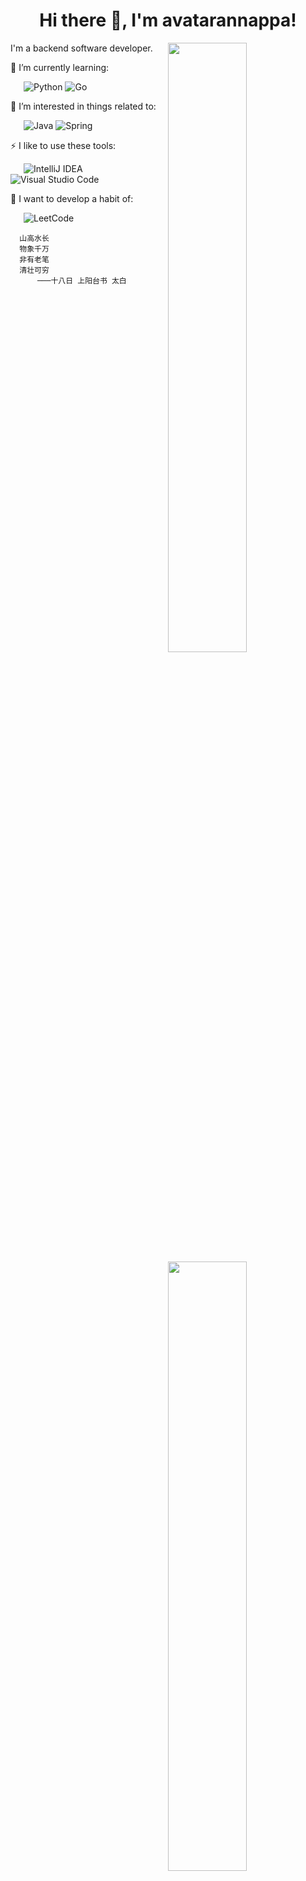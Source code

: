 <h1 align="center">Hi there 👋, I'm avatarannappa!</h1>

<img width="50%" align="right" src = "https://github-readme-streak-stats.herokuapp.com?user=avatarannappa&theme=dark&hide_border=true">
<img width="50%" align="right" src = "https://github-readme-stats.vercel.app/api?username=avatarannappa&show_icons=true&theme=bear">
<!--语言占比图 <img width="50%" align="right" src="https://cr-skills-chart-widget.azurewebsites.net/api/api?username=avatarannappa&skills=Java,CSS,JSON,HTML,JavaScript,Python,Shell,TypeScript,Vue">-->

I'm a backend software developer.

🌱 I’m currently learning:

&ensp;&ensp;&ensp;![Python](https://img.shields.io/badge/-%20Python-yellow?style=flat-square&logo=Python&logoColor=fff) ![Go](https://img.shields.io/badge/-%20GO-blue?style=flat-square&logo=go)

🎉 I’m interested in things related to:

&ensp;&ensp;&ensp;![Java](https://img.shields.io/badge/-%20Java-red?style=flat-square&logo=Java) ![Spring](https://img.shields.io/badge/-Spring-6DB33F?style=flat-square&logo=Spring&logoColor=fff)

⚡ I like to use these  tools:

&ensp;&ensp;&ensp;![IntelliJ IDEA](https://img.shields.io/badge/-IntelliJ%20IDEA-000000?style=flat-square&logo=IntelliJ%20IDEA&logoColor=fff) ![Visual Studio Code](https://img.shields.io/badge/-Visual%20Studio%20Code-007ACC?style=flat-square&logo=Visual%20Studio%20Code&logoColor=fff)

:snail: I want to develop a habit of:

 &ensp;&ensp;&ensp;![LeetCode](https://img.shields.io/badge/-LeetCode-FFA116?style=flat-square&logo=LeetCode&logoColor=fff) 
 
 
      山高水长
      物象千万
      非有老笔
      清壮可穷
          ───十八日 上阳台书 太白

            
